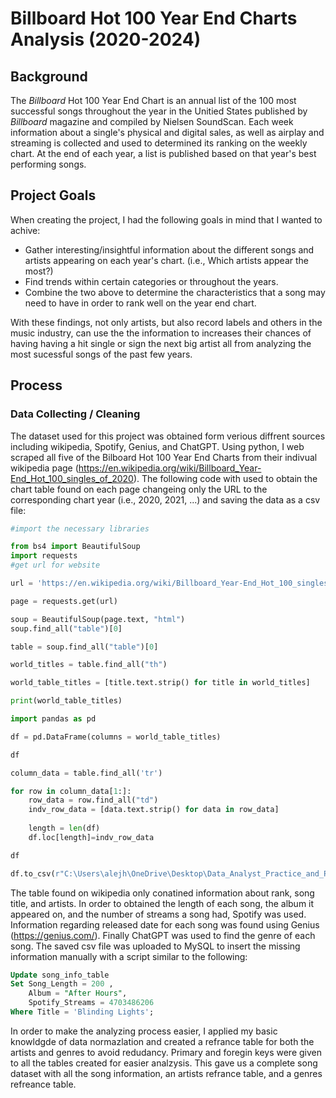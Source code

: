 #  Billboard Hot 100 Year End Charts Analysis (2020-2024)
## Background
The *Billboard* Hot 100 Year End Chart is an annual list of the 100 most successful songs throughout the year in the Unitied States published by *Billboard* magazine and compiled by Nielsen SoundScan. Each week information about a single's physical and digital sales, as well as airplay and streaming is collected and used to determined its ranking on the weekly chart. At the end of each year, a list is published based on that year's best performing songs.
## Project Goals
When creating the project, I had the following goals in mind that I wanted to achive:
* Gather interesting/insightful information about the different songs and artists appearing on each year's chart. (i.e., Which artists appear the most?)
* Find trends within certain categories or throughout the years.
* Combine the two above to determine the characteristics that a song may need to have in order to rank well on the year end chart. <br>

With these findings, not only artists, but also record labels and others in the music industry, can use the the information to increases their chances
of having having a hit single or sign the next big artist all from analyzing the most sucessful songs of the past few years. 
## Process
### Data Collecting / Cleaning
The dataset used for this project was obtained form verious diffrent sources including wikipedia, Spotify, Genius, and ChatGPT. Using python, I web scraped all five of the Bilboard Hot 100 Year End Charts from their indivual wikipedia page (https://en.wikipedia.org/wiki/Billboard_Year-End_Hot_100_singles_of_2020). The following code with used to obtain the chart table found on each page changeing only the URL to the corresponding chart year (i.e., 2020, 2021, ...) and saving the data as a csv file: 

``` Python
#import the necessary libraries

from bs4 import BeautifulSoup
import requests 
#get url for website

url = 'https://en.wikipedia.org/wiki/Billboard_Year-End_Hot_100_singles_of_2020'

page = requests.get(url)

soup = BeautifulSoup(page.text, "html")
soup.find_all("table")[0]

table = soup.find_all("table")[0]

world_titles = table.find_all("th")

world_table_titles = [title.text.strip() for title in world_titles]

print(world_table_titles)

import pandas as pd 

df = pd.DataFrame(columns = world_table_titles)

df

column_data = table.find_all('tr')

for row in column_data[1:]:
    row_data = row.find_all("td")
    indv_row_data = [data.text.strip() for data in row_data]
    
    length = len(df)
    df.loc[length]=indv_row_data

df

df.to_csv(r"C:\Users\alejh\OneDrive\Desktop\Data_Analyst_Practice_and_Projects\Data_Analysis_Project_Billboard\Billboard Year End 2020",index = False)
```
The table found on wikipedia only conatined information about rank, song title, and artists. In order to obtained the length of each song, the album it appeared on, and the number of streams a song had, Spotify was used. Information regarding released date for each song was found using Genius (https://genius.com/). Finally ChatGPT was used to find the genre of each song. The saved csv file was uploaded to MySQL to insert the missing information manually with a script similar to the following: 

```SQL
Update song_info_table
Set Song_Length = 200 ,
	Album = "After Hours", 
    Spotify_Streams = 4703486206
Where Title = 'Blinding Lights'; 

```
In order to make the analyzing process easier, I applied my basic knowldgde of data normazlation and created a refrance table for both the artists and genres to avoid redudancy. Primary and foregin keys were given to all the tables created for easier analzysis. This gave us a complete song dataset with all the song information, an artists refrance table, and a genres refreance table. 
